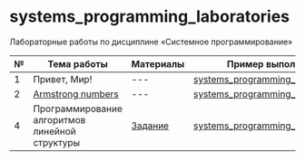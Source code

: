 # systems_programming_laboratories

Лабораторные работы по дисциплине «Системное программирование»

| № | Тема работы | Материалы | Пример выполнения |
|---|-------------|-----------|--------------------|
| 1 | Привет, Мир! | --- | [systems_programming_laboratories_0](https://github.com/eoan-ermine/systems_programming_laboratories_0) |
| 2 | [Armstrong numbers](https://ru.wikipedia.org/wiki/%D0%A7%D0%B8%D1%81%D0%BB%D0%BE_%D0%90%D1%80%D0%BC%D1%81%D1%82%D1%80%D0%BE%D0%BD%D0%B3%D0%B0) | --- | [systems_programming_laboratories_1](https://github.com/eoan-ermine/systems_programming_laboratories_1) |
| 4 | Программирование алгоритмов линейной структуры | [Задание](appendix/labs.pdf) | [systems_programming_laboratories_3](https://github.com/eoan-ermine/systems_programming_laboratories_3) |
